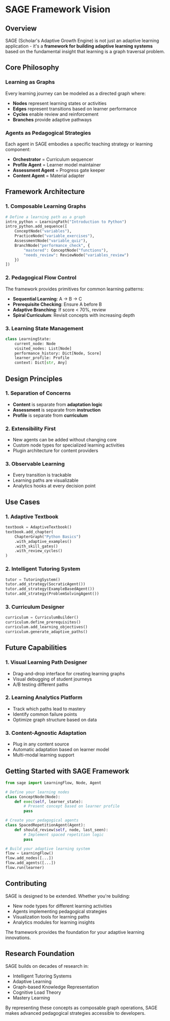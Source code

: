 # SAGE Framework Vision

## Overview

SAGE (Scholar's Adaptive Growth Engine) is not just an adaptive learning application - it's a **framework for building adaptive learning systems** based on the fundamental insight that learning is a graph traversal problem.

## Core Philosophy

### Learning as Graphs

Every learning journey can be modeled as a directed graph where:
- **Nodes** represent learning states or activities
- **Edges** represent transitions based on learner performance
- **Cycles** enable review and reinforcement
- **Branches** provide adaptive pathways

### Agents as Pedagogical Strategies

Each agent in SAGE embodies a specific teaching strategy or learning component:
- **Orchestrator** = Curriculum sequencer
- **Profile Agent** = Learner model maintainer
- **Assessment Agent** = Progress gate keeper
- **Content Agent** = Material adapter

## Framework Architecture

### 1. Composable Learning Graphs

```python
# Define a learning path as a graph
intro_python = LearningPath("Introduction to Python")
intro_python.add_sequence([
    ConceptNode("variables"),
    PracticeNode("variable_exercises"),
    AssessmentNode("variable_quiz"),
    BranchNode("performance_check", {
        "mastered": ConceptNode("functions"),
        "needs_review": ReviewNode("variables_review")
    })
])
```

### 2. Pedagogical Flow Control

The framework provides primitives for common learning patterns:
- **Sequential Learning**: A → B → C
- **Prerequisite Checking**: Ensure A before B
- **Adaptive Branching**: If score < 70%, review
- **Spiral Curriculum**: Revisit concepts with increasing depth

### 3. Learning State Management

```python
class LearningState:
    current_node: Node
    visited_nodes: List[Node]
    performance_history: Dict[Node, Score]
    learner_profile: Profile
    context: Dict[str, Any]
```

## Design Principles

### 1. Separation of Concerns
- **Content** is separate from **adaptation logic**
- **Assessment** is separate from **instruction**
- **Profile** is separate from **curriculum**

### 2. Extensibility First
- New agents can be added without changing core
- Custom node types for specialized learning activities
- Plugin architecture for content providers

### 3. Observable Learning
- Every transition is trackable
- Learning paths are visualizable
- Analytics hooks at every decision point

## Use Cases

### 1. Adaptive Textbook
```python
textbook = AdaptiveTextbook()
textbook.add_chapter(
    ChapterGraph("Python Basics")
    .with_adaptive_examples()
    .with_skill_gates()
    .with_review_cycles()
)
```

### 2. Intelligent Tutoring System
```python
tutor = TutoringSystem()
tutor.add_strategy(SocraticAgent())
tutor.add_strategy(ExampleBasedAgent())
tutor.add_strategy(ProblemSolvingAgent())
```

### 3. Curriculum Designer
```python
curriculum = CurriculumBuilder()
curriculum.define_prerequisites()
curriculum.add_learning_objectives()
curriculum.generate_adaptive_paths()
```

## Future Capabilities

### 1. Visual Learning Path Designer
- Drag-and-drop interface for creating learning graphs
- Visual debugging of student journeys
- A/B testing different paths

### 2. Learning Analytics Platform
- Track which paths lead to mastery
- Identify common failure points
- Optimize graph structure based on data

### 3. Content-Agnostic Adaptation
- Plug in any content source
- Automatic adaptation based on learner model
- Multi-modal learning support

## Getting Started with SAGE Framework

```python
from sage import LearningFlow, Node, Agent

# Define your learning nodes
class ConceptNode(Node):
    def exec(self, learner_state):
        # Present concept based on learner profile
        pass

# Create your pedagogical agents  
class SpacedRepetitionAgent(Agent):
    def should_review(self, node, last_seen):
        # Implement spaced repetition logic
        pass

# Build your adaptive learning system
flow = LearningFlow()
flow.add_nodes([...])
flow.add_agents([...])
flow.run(learner)
```

## Contributing

SAGE is designed to be extended. Whether you're building:
- New node types for different learning activities
- Agents implementing pedagogical strategies
- Visualization tools for learning paths
- Analytics modules for learning insights

The framework provides the foundation for your adaptive learning innovations.

## Research Foundation

SAGE builds on decades of research in:
- Intelligent Tutoring Systems
- Adaptive Learning
- Graph-based Knowledge Representation
- Cognitive Load Theory
- Mastery Learning

By representing these concepts as composable graph operations, SAGE makes advanced pedagogical strategies accessible to developers.